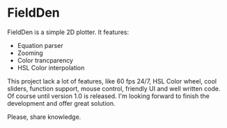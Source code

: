 # FieldDen
FieldDen is a simple 2D plotter.
It features:
 * Equation parser
 * Zooming
 * Color trancparency
 * HSL Color interpolation
 
This project lack a lot of features, like 60 fps 24/7, HSL Color wheel, cool sliders, function support, mouse control, friendly UI and well written code. Of course until version 1.0 is released. I'm looking forward to finish the development and offer great solution.

Please, share knowledge.
